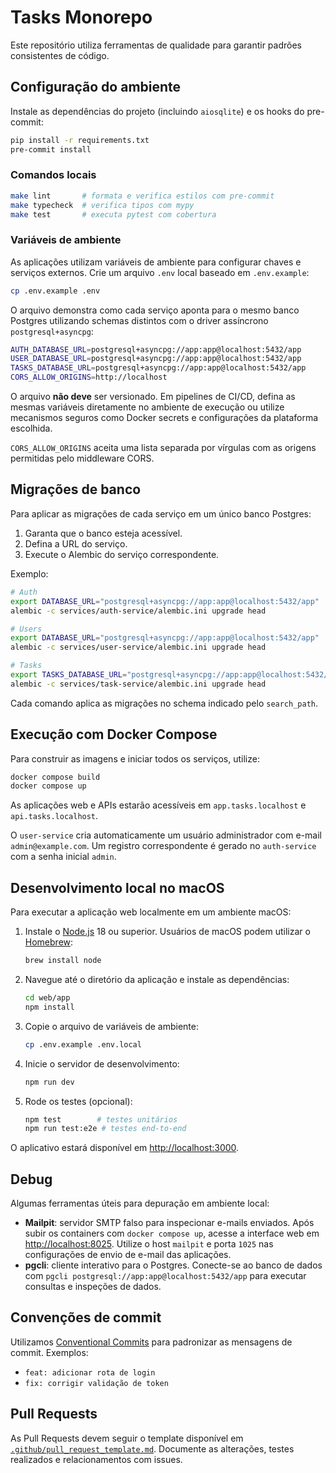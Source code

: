 # Tasks Monorepo

Este repositório utiliza ferramentas de qualidade para garantir padrões consistentes de código.

## Configuração do ambiente

Instale as dependências do projeto (incluindo `aiosqlite`) e os hooks do pre-commit:

```bash
pip install -r requirements.txt
pre-commit install
```

### Comandos locais

```bash
make lint       # formata e verifica estilos com pre-commit
make typecheck  # verifica tipos com mypy
make test       # executa pytest com cobertura
```

### Variáveis de ambiente

As aplicações utilizam variáveis de ambiente para configurar chaves e serviços externos.
Crie um arquivo `.env` local baseado em `.env.example`:

```bash
cp .env.example .env
```

O arquivo demonstra como cada serviço aponta para o mesmo banco Postgres
utilizando schemas distintos com o driver assíncrono `postgresql+asyncpg`:

```bash
AUTH_DATABASE_URL=postgresql+asyncpg://app:app@localhost:5432/app
USER_DATABASE_URL=postgresql+asyncpg://app:app@localhost:5432/app
TASKS_DATABASE_URL=postgresql+asyncpg://app:app@localhost:5432/app
CORS_ALLOW_ORIGINS=http://localhost
```

O arquivo **não deve** ser versionado. Em pipelines de CI/CD, defina as mesmas
variáveis diretamente no ambiente de execução ou utilize mecanismos seguros como
Docker secrets e configurações da plataforma escolhida.

`CORS_ALLOW_ORIGINS` aceita uma lista separada por vírgulas com as origens permitidas pelo middleware CORS.

## Migrações de banco

Para aplicar as migrações de cada serviço em um único banco Postgres:

1. Garanta que o banco esteja acessível.
2. Defina a URL do serviço.
3. Execute o Alembic do serviço correspondente.

Exemplo:

```bash
# Auth
export DATABASE_URL="postgresql+asyncpg://app:app@localhost:5432/app"
alembic -c services/auth-service/alembic.ini upgrade head

# Users
export DATABASE_URL="postgresql+asyncpg://app:app@localhost:5432/app"
alembic -c services/user-service/alembic.ini upgrade head

# Tasks
export TASKS_DATABASE_URL="postgresql+asyncpg://app:app@localhost:5432/app"
alembic -c services/task-service/alembic.ini upgrade head
```

Cada comando aplica as migrações no schema indicado pelo `search_path`.

## Execução com Docker Compose

Para construir as imagens e iniciar todos os serviços, utilize:

```bash
docker compose build
docker compose up
```

As aplicações web e APIs estarão acessíveis em `app.tasks.localhost` e
`api.tasks.localhost`.

O `user-service` cria automaticamente um usuário administrador com e-mail
`admin@example.com`. Um registro correspondente é gerado no `auth-service`
com a senha inicial `admin`.

## Desenvolvimento local no macOS

Para executar a aplicação web localmente em um ambiente macOS:

1. Instale o [Node.js](https://nodejs.org/) 18 ou superior. Usuários de macOS podem utilizar o [Homebrew](https://brew.sh/):

   ```bash
   brew install node
   ```

2. Navegue até o diretório da aplicação e instale as dependências:

   ```bash
   cd web/app
   npm install
   ```

3. Copie o arquivo de variáveis de ambiente:

   ```bash
   cp .env.example .env.local
   ```

4. Inicie o servidor de desenvolvimento:

   ```bash
   npm run dev
   ```

5. Rode os testes (opcional):

   ```bash
   npm test        # testes unitários
   npm run test:e2e # testes end-to-end
   ```

O aplicativo estará disponível em [http://localhost:3000](http://localhost:3000).

## Debug

Algumas ferramentas úteis para depuração em ambiente local:

- **Mailpit**: servidor SMTP falso para inspecionar e-mails enviados.
  Após subir os containers com `docker compose up`, acesse a interface web em
  [http://localhost:8025](http://localhost:8025). Utilize o host `mailpit` e
  porta `1025` nas configurações de envio de e-mail das aplicações.
- **pgcli**: cliente interativo para o Postgres. Conecte-se ao banco de dados
  com `pgcli postgresql://app:app@localhost:5432/app` para executar consultas e
  inspeções de dados.

## Convenções de commit

Utilizamos [Conventional Commits](https://www.conventionalcommits.org/) para padronizar as mensagens de commit.
Exemplos:

- `feat: adicionar rota de login`
- `fix: corrigir validação de token`

## Pull Requests

As Pull Requests devem seguir o template disponível em [`.github/pull_request_template.md`](.github/pull_request_template.md).
Documente as alterações, testes realizados e relacionamentos com issues.
